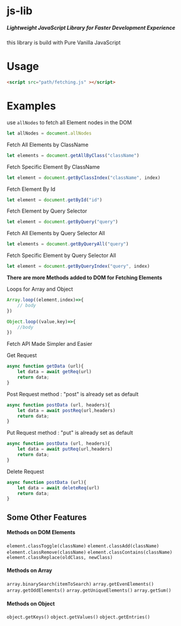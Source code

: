 # js-lib
##### Lightweight JavaScript Library for Faster Development Experience

this library is build with Pure Vanilla JavaScript

# Usage

```html 
<script src="path/fetching.js" ></script>
```

# Examples

use ``` allNodes ``` to fetch all Element nodes in the DOM

```javascript
let allNodes = document.allNodes
```

Fetch All Elements by ClassName

```javascript 
let elements = document.getAllByClass("className")
```

Fetch Specific Element By ClassName

```javascript
let element = document.getByClassIndex("className", index)
```

Fetch Element By Id

```javascript
let element = document.getById("id")
```

Fetch Element by Query Selector

```javascript
let element = document.getByQuery("query")
```

Fetch All Elements by Query Selector All

```javascript
let elements = document.getByQueryAll("query")
```

Fetch Specific Element by Query Selector All

```javascript
let element = document.getByQueryIndex("query", index)
```

**There are more Methods added to DOM for Fetching Elements**

Loops for Array and Object 

``` javascript
Array.loop((element,index)=>{
    // body
})
```

``` javascript
Object.loop((value,key)=>{
    //body
})
```

Fetch API Made Simpler and Easier

Get Request

``` javascript
async function getData (url){ 
    let data = await getReq(url) 
    return data;
} 
```

Post Request
method : "post" is already set as default
``` javascript
async function postData (url, headers){ 
    let data = await postReq(url,headers) 
    return data;
} 
```

Put Request
method : "put" is already set as default
``` javascript
async function postData (url, headers){ 
    let data = await putReq(url,headers) 
    return data;
} 
```

Delete Request

``` javascript
async function postData (url){ 
    let data = await deleteReq(url) 
    return data;
} 
```



## Some Other Features 

#### Methods on DOM Elements

``` element.classToggle(className) ```
``` element.classAdd(className) ```
``` element.classRemove(className) ```
``` element.classContains(className) ```
``` element.classReplace(oldClass, newClass) ```

#### Methods on Array 

``` array.binarySearch(itemToSearch) ```
``` array.getEvenElements() ```
``` array.getOddElements() ```
``` array.getUniqueElements() ```
``` array.getSum() ```

#### Methods on Object

``` object.getKeys() ```
``` object.getValues() ```
``` object.getEntries() ```